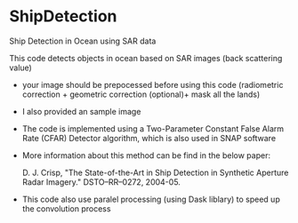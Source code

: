 # ShipDetection
Ship Detection in Ocean using SAR data

This code detects objects in ocean based on SAR images (back scattering value)
- your image should be prepocessed before using this code (radiometric correction + geometric correction (optional)+ mask all the lands)
- I also provided an sample image 
- The code is implemented using a Two-Parameter Constant False Alarm Rate (CFAR) Detector algorithm, which is also used in SNAP software
- More information about this method can be find in the below paper:
 
   D. J. Crisp, "The State-of-the-Art in Ship Detection in Synthetic Aperture Radar Imagery." DSTO–RR–0272, 2004-05.
- This code also use paralel processing (using Dask liblary) to speed up the convolution process
